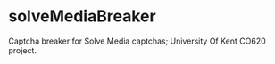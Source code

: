 solveMediaBreaker
=================

Captcha breaker for Solve Media captchas; University Of Kent CO620 project.
